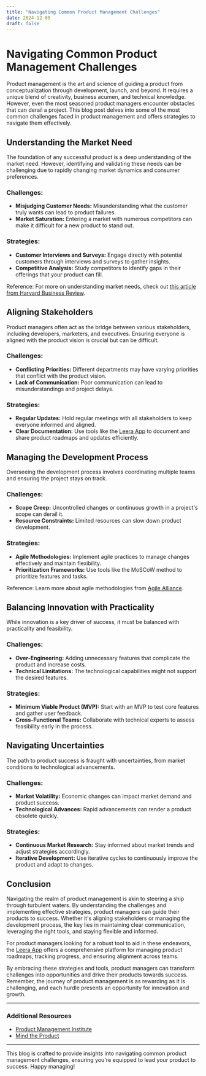 ```yaml
---
title: "Navigating Common Product Management Challenges"
date: 2024-12-05
draft: false
---
```

# Navigating Common Product Management Challenges

Product management is the art and science of guiding a product from conceptualization through development, launch, and beyond. It requires a unique blend of creativity, business acumen, and technical knowledge. However, even the most seasoned product managers encounter obstacles that can derail a project. This blog post delves into some of the most common challenges faced in product management and offers strategies to navigate them effectively.

## Understanding the Market Need

The foundation of any successful product is a deep understanding of the market need. However, identifying and validating these needs can be challenging due to rapidly changing market dynamics and consumer preferences.

### Challenges:
- **Misjudging Customer Needs:** Misunderstanding what the customer truly wants can lead to product failures.
- **Market Saturation:** Entering a market with numerous competitors can make it difficult for a new product to stand out.

### Strategies:
- **Customer Interviews and Surveys:** Engage directly with potential customers through interviews and surveys to gather insights.
- **Competitive Analysis:** Study competitors to identify gaps in their offerings that your product can fill.

Reference: For more on understanding market needs, check out [this article from Harvard Business Review](https://hbr.org/).

## Aligning Stakeholders

Product managers often act as the bridge between various stakeholders, including developers, marketers, and executives. Ensuring everyone is aligned with the product vision is crucial but can be difficult.

### Challenges:
- **Conflicting Priorities:** Different departments may have varying priorities that conflict with the product vision.
- **Lack of Communication:** Poor communication can lead to misunderstandings and project delays.

### Strategies:
- **Regular Updates:** Hold regular meetings with all stakeholders to keep everyone informed and aligned.
- **Clear Documentation:** Use tools like the [Leera App](https://leera.app) to document and share product roadmaps and updates efficiently.

## Managing the Development Process

Overseeing the development process involves coordinating multiple teams and ensuring the project stays on track.

### Challenges:
- **Scope Creep:** Uncontrolled changes or continuous growth in a project's scope can derail it.
- **Resource Constraints:** Limited resources can slow down product development.

### Strategies:
- **Agile Methodologies:** Implement agile practices to manage changes effectively and maintain flexibility.
- **Prioritization Frameworks:** Use tools like the MoSCoW method to prioritize features and tasks.

Reference: Learn more about agile methodologies from [Agile Alliance](https://www.agilealliance.org/).

## Balancing Innovation with Practicality

While innovation is a key driver of success, it must be balanced with practicality and feasibility.

### Challenges:
- **Over-Engineering:** Adding unnecessary features that complicate the product and increase costs.
- **Technical Limitations:** The technological capabilities might not support the desired features.

### Strategies:
- **Minimum Viable Product (MVP):** Start with an MVP to test core features and gather user feedback.
- **Cross-Functional Teams:** Collaborate with technical experts to assess feasibility early in the process.

## Navigating Uncertainties

The path to product success is fraught with uncertainties, from market conditions to technological advancements.

### Challenges:
- **Market Volatility:** Economic changes can impact market demand and product success.
- **Technological Advances:** Rapid advancements can render a product obsolete quickly.

### Strategies:
- **Continuous Market Research:** Stay informed about market trends and adjust strategies accordingly.
- **Iterative Development:** Use iterative cycles to continuously improve the product and adapt to changes.

## Conclusion

Navigating the realm of product management is akin to steering a ship through turbulent waters. By understanding the challenges and implementing effective strategies, product managers can guide their products to success. Whether it's aligning stakeholders or managing the development process, the key lies in maintaining clear communication, leveraging the right tools, and staying flexible and informed.

For product managers looking for a robust tool to aid in these endeavors, the [Leera App](https://leera.app) offers a comprehensive platform for managing product roadmaps, tracking progress, and ensuring alignment across teams.

By embracing these strategies and tools, product managers can transform challenges into opportunities and drive their products towards success. Remember, the journey of product management is as rewarding as it is challenging, and each hurdle presents an opportunity for innovation and growth.

---

### Additional Resources
- [Product Management Institute](https://www.pmi.org/)
- [Mind the Product](https://www.mindtheproduct.com/)

---

This blog is crafted to provide insights into navigating common product management challenges, ensuring you're equipped to lead your product to success. Happy managing!